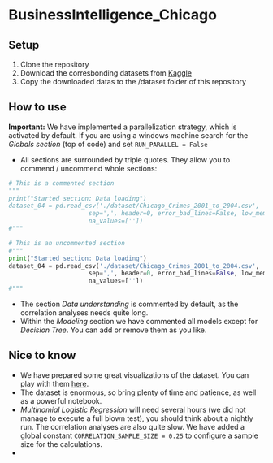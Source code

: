 # BusinessIntelligence_Chicago

## Setup
1. Clone the repository
2. Download the corresbonding datasets from [Kaggle](https://www.kaggle.com/currie32/crimes-in-chicago)
3. Copy the downloaded datas to the /dataset folder of this repository

## How to use

**Important:** We have implemented a parallelization strategy, which is activated by default. If you are using a windows machine search for the *Globals section* (top of code) and set `RUN_PARALLEL = False`

* All sections are surrounded by triple quotes. They allow you to commend / uncommend whole sections: 

```python
# This is a commented section
"""
print("Started section: Data loading")
dataset_04 = pd.read_csv('./dataset/Chicago_Crimes_2001_to_2004.csv',
                      sep=',', header=0, error_bad_lines=False, low_memory=False, 
                      na_values=[''])
#"""

# This is an uncommented section
#"""
print("Started section: Data loading")
dataset_04 = pd.read_csv('./dataset/Chicago_Crimes_2001_to_2004.csv',
                      sep=',', header=0, error_bad_lines=False, low_memory=False, 
                      na_values=[''])
#"""
```

* The section *Data understanding* is commented by default, as the correlation analyses needs quite long. 
* Within the *Modeling* section we have commented all models except for *Decision Tree*. You can add or remove them as you like.

## Nice to know
* We have prepared some great visualizations of the dataset. You can play with them [here](https://walz1.github.io/BusinessIntelligence_Chicago/).
* The dataset is enormous, so bring plenty of time and patience, as well as a powerful notebook.
* *Multinomial Logistic Regression* will need several hours (we did not manage to execute a full blown test), you should think about a nightly run. The correlation analyses are also quite slow. We have added a global constant `CORRELATION_SAMPLE_SIZE = 0.25` to configure a sample size for the calculations.
* 
